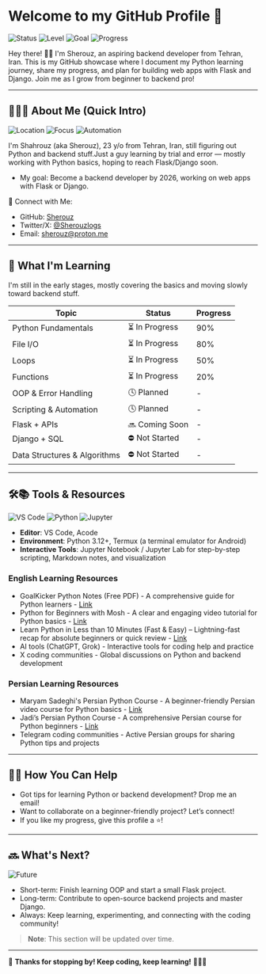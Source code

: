 # Welcome to my GitHub Profile 🚀

![Status](https://img.shields.io/badge/Status-Actively_Learning_&_updating-brightgreen)
![Level](https://img.shields.io/badge/Level-Beginner_to_Intermediate-00CED1?logo=bookstack&logoColor=white)
![Goal](https://img.shields.io/badge/Goal-Backend_Developer-FFD700?logo=codeigniter&logoColor=Black&Orange)
![Progress](https://img.shields.io/badge/Learning-In_Progress-orange)

Hey there! 👋🏾
I'm Sherouz, an aspiring backend developer from Tehran, Iran.
This is my GitHub showcase where I document my Python learning journey, share my progress, and plan for building web apps with Flask and Django.
Join me as I grow from beginner to backend pro!

---

## 👨🏽‍💻 About Me (Quick Intro)

![Location](https://img.shields.io/badge/Location-Tehran-FF4500?logo=map&logoColor=white)
![Focus](https://img.shields.io/badge/Focus-Backend_Enthusiast-4682B4?logo=server&logoColor=white)
![Automation](https://img.shields.io/badge/Passion-Automation_Enthusiast-6B7280?logo=zap&logoColor=yellow)

I'm Shahrouz (aka Sherouz), 23 y/o from Tehran, Iran, still figuring out Python and backend stuff.Just a guy learning by trial and error — mostly working with Python basics, hoping to reach Flask/Django soon.

- My goal: Become a backend developer by 2026, working on web apps with Flask or Django.

🔗 Connect with Me:

- GitHub: [Sherouz](https://github.com/Sherouz)
- Twitter/X: [@Sherouzlogs](https://twitter.com/Sherouzlogs)
- Email: [sherouz@proton.me](mailto:sherouz@proton.me)

---

## 🧠 What I'm Learning

I'm still in the early stages, mostly covering the basics and moving slowly toward backend stuff.

| Topic                        | Status           | Progress  |
| ---------------------------- | ---------------- | --------- |
| Python Fundamentals          | ⏳️ In Progress | 90%       |
| File I/O                     | ⏳️ In Progress | 80%       |
| Loops                        | ⏳️ In Progress | 50%       |
| Functions                    | ⏳️ In Progress | 20%       |
| OOP & Error Handling         | 🕓 Planned       | -         |
| Scripting & Automation       | 🕓 Planned       | -         |
| Flask + APIs                 | 🔜 Coming Soon   | -         |
| Django + SQL                 | ⛔ Not Started   | -         |
| Data Structures & Algorithms | ⛔ Not Started   | -         |

---

## 🛠️📚 Tools & Resources

![VS Code](https://img.shields.io/badge/Editor-VS%20Code-007ACC?logo=visualstudiocode&logoColor=white)
![Python](https://img.shields.io/badge/Python-3.12%2B-3776AB?logo=python&logoColor=FFD43B) ![Jupyter](https://img.shields.io/badge/Jupyter-Notebook-F37626?logo=jupyter&logoColor=white)

- **Editor**: VS Code, Acode
- **Environment**: Python 3.12+, Termux (a terminal emulator for Android)
- **Interactive Tools**: Jupyter Notebook / Jupyter Lab for step-by-step scripting, Markdown notes, and visualization

### English Learning Resources

- GoalKicker Python Notes (Free PDF) - A comprehensive guide for Python learners - [Link](https://www.goalkicker.com/PythonBook/PythonNotesForProfessionals.pdf)
- Python for Beginners with Mosh - A clear and engaging video tutorial for Python basics - [Link](https://youtu.be/kqtD5dpn9C8?si=p6alLmEsFokj_nCb)
- Learn Python in Less than 10 Minutes (Fast &amp; Easy) – Lightning-fast recap for absolute beginners or quick review - [Link](https://youtu.be/fWjsdhR3z3c?si=OBBMCScgsN1uAk6L)
- AI tools (ChatGPT, Grok) - Interactive tools for coding help and practice
- X coding communities - Global discussions on Python and backend development

### Persian Learning Resources

- Maryam Sadeghi's Persian Python Course - A beginner-friendly Persian video course for Python basics - [Link](https://youtu.be/BsScQ1mOKrA?si=Wvgidb6tAkt15jly)
- Jadi’s Persian Python Course - A comprehensive Persian course for Python beginners - [Link](https://maktabkhooneh.org/course/%D8%A2%D9%85%D9%88%D8%B2%D8%B4-%D8%A8%D8%B1%D9%86%D8%A7%D9%85%D9%87-%D9%86%D9%88%DB%8C%D8%B3%DB%8C-%D8%A8%D8%A7-%D9%BE%D8%A7%DB%8C%D8%AA%D9%88%D9%86-%D9%85%D9%82%D8%AF%D9%85%D8%A7%D8%AA%DB%8C-mk346/)
- Telegram coding communities - Active Persian groups for sharing Python tips and projects

---

## 🤝🏽 How You Can Help

- Got tips for learning Python or backend development? Drop me an email!
- Want to collaborate on a beginner-friendly project? Let’s connect!
- If you like my progress, give this profile a ⭐!

---

## 🔜 What's Next?

![Future](https://img.shields.io/badge/Future-Open_Source_Contributor-FF6F61?logo=opensourceinitiative&logoColor=white)

- Short-term: Finish learning OOP and start a small Flask project.
- Long-term: Contribute to open-source backend projects and master Django.
- Always: Keep learning, experimenting, and connecting with the coding community!

> **Note**: This section will be updated over time.

---

🫡 **Thanks for stopping by! Keep coding, keep learning!** 👨🏽‍💻
